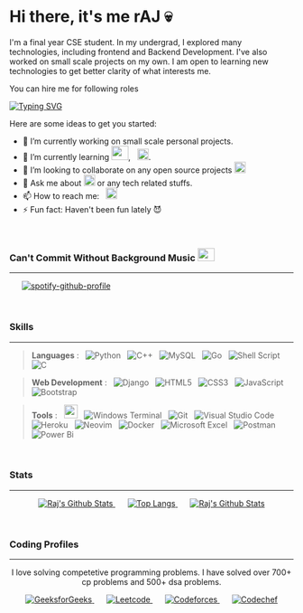 # Hi there, it's me rAJ 💀 

I'm a final year CSE student. In my undergrad, I explored many technologies, including 
frontend and Backend Development. I've also worked on small scale projects on my own.
I am open to learning new technologies to get better clarity of what interests me.

You can hire me for following roles

 [![Typing SVG](https://readme-typing-svg.demolab.com?font=Fira+Code&weight=600&size=22&duration=3000&pause=800&color=741B35&vCenter=true&width=250&height=22&lines=Web+Developer;Backend+Developer;Data+analyst;Software+Developer)](https://git.io/typing-svg)


Here are some ideas to get you started:

- 🔭 I’m currently working on small scale personal projects.
- 🌱 I’m currently learning  <img height="25" width="30" src="https://cdn.simpleicons.org/go" />, &nbsp; <img height="20" width="20" src="https://cdn.simpleicons.org/django" />.
- 👯 I’m looking to collaborate on any open source projects <img height="20" width="20" src="https://unpkg.com/simple-icons@v8/icons/opensourceinitiative.svg" />
- 💬 Ask me about   <img height="20" width="20" src="https://cdn.simpleicons.org/python" /> or any tech related stuffs.
- 📫 How to reach me:  &nbsp; [<img height="20" width="20" src="https://cdn.simpleicons.org/linkedin" />](https://www.linkedin.com/in/raj-kumar-b09551219/) 
- ⚡ Fun fact: Haven't been fun lately 😈

<br />

### Can't Commit Without Background Music <img style="justify-content: center" height="23" width="30" src="https://cdn.simpleicons.org/spotify" />
---

 &ensp; &ensp;   [![spotify-github-profile](https://spotify-github-profile.vercel.app/api/view?uid=t7yrua42ez184xn7vm9cq79ah&cover_image=true&theme=default&show_offline=false&background_color=121212&interchange=true&bar_color=53b14f&bar_color_cover=true)](https://github.com/kittinan/spotify-github-profile)


<br />

<!---

### Skills
---

> **Languages** : &nbsp; <img height="24" width="24" src="https://cdn.simpleicons.org/python" /> &nbsp; <img height="24" width="24" src="https://cdn.simpleicons.org/cplusplus" />  &nbsp; <img height="35" width="40" src="https://cdn.simpleicons.org/mysql" /> &nbsp; <img height="30" width="30" src="https://cdn.simpleicons.org/go" /> &nbsp; <img height="24" width="24" src="https://cdn.simpleicons.org/gnubash" />

> **Web Development** : &nbsp; <img height="24" width="24" src="https://cdn.simpleicons.org/django" /> &nbsp; <img height="24" width="24" src="https://cdn.simpleicons.org/html5" /> &nbsp; <img height="24" width="24" src="https://cdn.simpleicons.org/css3" /> &nbsp; <img height="24" width="24" src="https://cdn.simpleicons.org/javascript" /> &nbsp; <img height="24" width="24" src="https://cdn.simpleicons.org/bootstrap" />

> **Tools** : &nbsp; <img height="24" width="24" src="https://cdn.simpleicons.org/gnometerminal" /> &nbsp; <img height="24" width="24" src="https://cdn.simpleicons.org/git" /> &nbsp; <img height="24" width="24" src="https://cdn.simpleicons.org/visualstudiocode" /> &nbsp; <img height="24" width="24" src="https://cdn.simpleicons.org/heroku" /> &nbsp; <img height="24" width="24" src="https://cdn.simpleicons.org/nano" /> &nbsp; <img height="24" width="24" src="https://cdn.simpleicons.org/docker" /> &nbsp; <img height="24" width="24" src="https://cdn.simpleicons.org/microsoftexcel" /> &nbsp;

<br />

-->


### Skills
---

> **Languages** : &nbsp; ![Python](https://img.shields.io/badge/python-3670A0?style=for-the-badge&logo=python&logoColor=ffdd54)
 &nbsp; ![C++](https://img.shields.io/badge/c++-%2300599C.svg?style=for-the-badge&logo=c%2B%2B&logoColor=white)  &nbsp; ![MySQL](https://img.shields.io/badge/mysql-%2300f.svg?style=for-the-badge&logo=mysql&logoColor=white) &nbsp; ![Go](https://img.shields.io/badge/go-%2300ADD8.svg?style=for-the-badge&logo=go&logoColor=white) &nbsp; ![Shell Script](https://img.shields.io/badge/shell_script-%23121011.svg?style=for-the-badge&logo=gnu-bash&logoColor=white) &nbsp; ![C](https://img.shields.io/badge/c-%2300599C.svg?style=for-the-badge&logo=c&logoColor=white)

> **Web Development** : &nbsp; ![Django](https://img.shields.io/badge/django-%23092E20.svg?style=for-the-badge&logo=django&logoColor=white) &nbsp; ![HTML5](https://img.shields.io/badge/html5-%23E34F26.svg?style=for-the-badge&logo=html5&logoColor=white) &nbsp; ![CSS3](https://img.shields.io/badge/css3-%231572B6.svg?style=for-the-badge&logo=css3&logoColor=white) &nbsp; ![JavaScript](https://img.shields.io/badge/javascript-%23323330.svg?style=for-the-badge&logo=javascript&logoColor=%23F7DF1E) &nbsp; ![Bootstrap](https://img.shields.io/badge/bootstrap-%23563D7C.svg?style=for-the-badge&logo=bootstrap&logoColor=white)


> **Tools** : &nbsp; <img height="24" width="24" src="https://cdn.simpleicons.org/gnometerminal" /> &nbsp; ![Windows Terminal](https://img.shields.io/badge/Windows%20Terminal-%234D4D4D.svg?style=for-the-badge&logo=windows-terminal&logoColor=white) &nbsp; ![Git](https://img.shields.io/badge/git-%23F05033.svg?style=for-the-badge&logo=git&logoColor=white) &nbsp; ![Visual Studio Code](https://img.shields.io/badge/Visual%20Studio%20Code-0078d7.svg?style=for-the-badge&logo=visual-studio-code&logoColor=white) &nbsp; ![Heroku](https://img.shields.io/badge/heroku-%23430098.svg?style=for-the-badge&logo=heroku&logoColor=white) &nbsp; ![Neovim](https://img.shields.io/badge/NeoVim-%2357A143.svg?&style=for-the-badge&logo=neovim&logoColor=white) &nbsp; ![Docker](https://img.shields.io/badge/docker-%230db7ed.svg?style=for-the-badge&logo=docker&logoColor=white) &nbsp; ![Microsoft Excel](https://img.shields.io/badge/Microsoft_Excel-217346?style=for-the-badge&logo=microsoft-excel&logoColor=white) &nbsp; ![Postman](https://img.shields.io/badge/Postman-FF6C37?style=for-the-badge&logo=postman&logoColor=white) &nbsp; 
>![Power Bi](https://img.shields.io/badge/power_bi-F2C811?style=for-the-badge&logo=powerbi&logoColor=black)

<br />


### Stats
---

<p align="center">
  <a href="https://github.com/rAJ-1312/">
      <img src="https://github-readme-stats.vercel.app/api?username=rAJ-1312&show_icons=true&rank_icon=github" alt="Raj's Github Stats">
  </a>
  &ensp;
  &ensp;
  <a href="https://github.com/rAJ-1312/">
      <img src="https://github-readme-stats.vercel.app/api/top-langs/?username=rAJ-1312&layout=compact" alt="Top Langs">
  </a>
  &ensp;
  &ensp;
  <a href="https://github.com/rAJ-1312/">
      <img src="https://streak-stats.demolab.com/?user=rAJ-1312" alt="Raj's Github Stats">
  </a>
</p>


<br />


<!-- ### Some Repo
---


<p align="center">
  <a href="https://github.com/rAJ-1312/">
      <img src="https://github-readme-stats.vercel.app/api/pin/?username=rAJ-1312&repo=Chatbot-in-Python-NLTK" alt="Chatbot-in-Python-NLTK">
  </a>
 <a href="https://github.com/rAJ-1312/">
      <img src="https://github-readme-stats.vercel.app/api/pin/?username=rAJ-1312&repo=Portfolio" alt="Portfolio">
  </a>
 <a href="https://github.com/rAJ-1312/">
      <img src="https://github-readme-stats.vercel.app/api/pin/?username=rAJ-1312&repo=Django-Blog-Application" alt="Django-Blog-Application">
  </a>
</p>
 -->
 
 ### Coding Profiles
 ---
 
 <p align="center" >I love solving competetive programming problems. I have solved over 700+ cp problems and 500+ dsa problems. </p>

<p align="center">
    <a href="https://auth.geeksforgeeks.org/user/___r___a___j/">
      <img src="https://img.shields.io/badge/GeeksforGeeks-gray?style=for-the-badge&logo=geeksforgeeks&logoColor=35914c" alt="GeeksforGeeks">
    </a>
    &ensp;
    &ensp;
    <a href="https://leetcode.com/rj_raj/">
      <img src="https://img.shields.io/badge/LeetCode-000000?style=for-the-badge&logo=LeetCode&logoColor=#d16c06" alt="Leetcode">
    </a>
    &ensp;
    &ensp;
    <a href="https://codeforces.com/profile/___r___a___j">
      <img src="https://img.shields.io/badge/Codeforces-445f9d?style=for-the-badge&logo=Codeforces&logoColor=white" alt="Codeforces">
    </a>
    &ensp;
    &ensp;
    <a href="https://www.codechef.com/users/raj_12_dec_20">
      <img src="https://img.shields.io/badge/CodeChef-%23964B00.svg?style=for-the-badge&logo=CodeChef&logoColor=white" alt="Codechef">
    </a>
</p>


<!-- ![CodeChef](https://img.shields.io/badge/CodeChef-%23964B00.svg?style=for-the-badge&logo=CodeChef&logoColor=white) ![Codeforces](https://img.shields.io/badge/Codeforces-445f9d?style=for-the-badge&logo=Codeforces&logoColor=white) ![LeetCode](https://img.shields.io/badge/LeetCode-000000?style=for-the-badge&logo=LeetCode&logoColor=#d16c06) ![Hackerrank](https://img.shields.io/badge/-Hackerrank-2EC866?style=for-the-badge&logo=HackerRank&logoColor=white) ![GeeksForGeeks](https://img.shields.io/badge/GeeksforGeeks-gray?style=for-the-badge&logo=geeksforgeeks&logoColor=35914c) -->



<!---
**rAJ-1312/rAJ-1312** is a ✨ _special_ ✨ repository because its `README.md` (this file) appears on your GitHub profile.


-->
